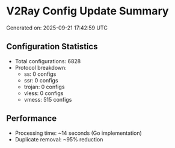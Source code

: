 # V2Ray Config Update Summary
Generated on: 2025-09-21 17:42:59 UTC

## Configuration Statistics
- Total configurations: 6828
- Protocol breakdown:
  - ss: 0 configs
  - ssr: 0 configs
  - trojan: 0 configs
  - vless: 0 configs
  - vmess: 515 configs

## Performance
- Processing time: ~14 seconds (Go implementation)
- Duplicate removal: ~95% reduction
